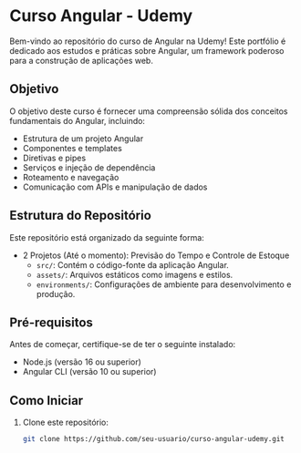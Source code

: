 # Curso Angular - Udemy

Bem-vindo ao repositório do curso de Angular na Udemy! Este portfólio é dedicado aos estudos e práticas sobre Angular, um framework poderoso para a construção de aplicações web.

## Objetivo

O objetivo deste curso é fornecer uma compreensão sólida dos conceitos fundamentais do Angular, incluindo:

- Estrutura de um projeto Angular
- Componentes e templates
- Diretivas e pipes
- Serviços e injeção de dependência
- Roteamento e navegação
- Comunicação com APIs e manipulação de dados

## Estrutura do Repositório

Este repositório está organizado da seguinte forma:

- 2 Projetos (Até o momento): Previsão do Tempo e Controle de Estoque
    - `src/`: Contém o código-fonte da aplicação Angular.
    - `assets/`: Arquivos estáticos como imagens e estilos.
    - `environments/`: Configurações de ambiente para desenvolvimento e produção.

## Pré-requisitos

Antes de começar, certifique-se de ter o seguinte instalado:

- Node.js (versão 16 ou superior)
- Angular CLI (versão 10 ou superior)

## Como Iniciar

1. Clone este repositório:
   ```bash
   git clone https://github.com/seu-usuario/curso-angular-udemy.git
